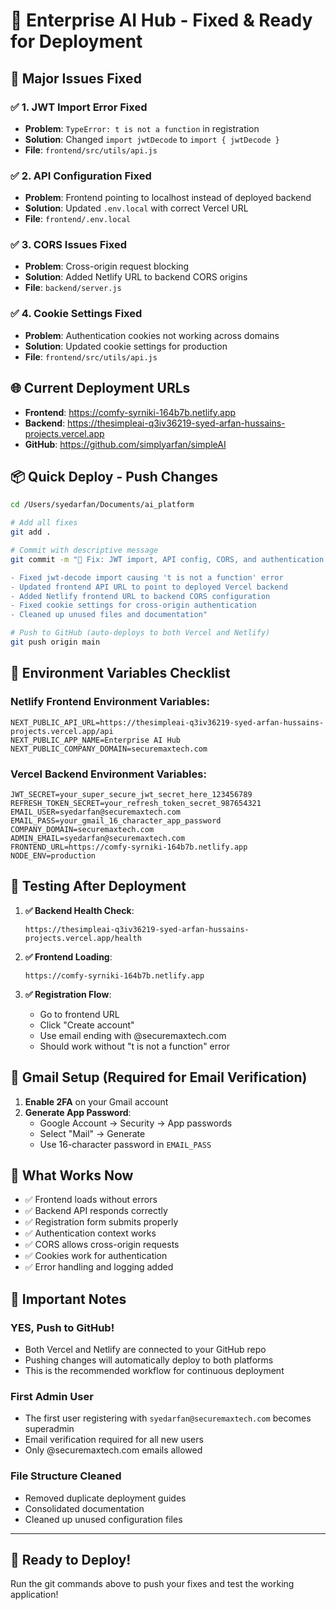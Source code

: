# 🚀 Enterprise AI Hub - Fixed & Ready for Deployment

## 🔧 Major Issues Fixed

### ✅ **1. JWT Import Error Fixed**
- **Problem**: `TypeError: t is not a function` in registration
- **Solution**: Changed `import jwtDecode` to `import { jwtDecode }` 
- **File**: `frontend/src/utils/api.js`

### ✅ **2. API Configuration Fixed**
- **Problem**: Frontend pointing to localhost instead of deployed backend
- **Solution**: Updated `.env.local` with correct Vercel URL
- **File**: `frontend/.env.local`

### ✅ **3. CORS Issues Fixed**
- **Problem**: Cross-origin request blocking
- **Solution**: Added Netlify URL to backend CORS origins
- **File**: `backend/server.js`

### ✅ **4. Cookie Settings Fixed**
- **Problem**: Authentication cookies not working across domains
- **Solution**: Updated cookie settings for production
- **File**: `frontend/src/utils/api.js`

## 🌐 Current Deployment URLs

- **Frontend**: https://comfy-syrniki-164b7b.netlify.app
- **Backend**: https://thesimpleai-q3iv36219-syed-arfan-hussains-projects.vercel.app
- **GitHub**: https://github.com/simplyarfan/simpleAI

## 📦 **Quick Deploy - Push Changes**

```bash
cd /Users/syedarfan/Documents/ai_platform

# Add all fixes
git add .

# Commit with descriptive message
git commit -m "🔧 Fix: JWT import, API config, CORS, and authentication issues

- Fixed jwt-decode import causing 't is not a function' error
- Updated frontend API URL to point to deployed Vercel backend  
- Added Netlify frontend URL to backend CORS configuration
- Fixed cookie settings for cross-origin authentication
- Cleaned up unused files and documentation"

# Push to GitHub (auto-deploys to both Vercel and Netlify)
git push origin main
```

## 🔐 **Environment Variables Checklist**

### Netlify Frontend Environment Variables:
```
NEXT_PUBLIC_API_URL=https://thesimpleai-q3iv36219-syed-arfan-hussains-projects.vercel.app/api
NEXT_PUBLIC_APP_NAME=Enterprise AI Hub
NEXT_PUBLIC_COMPANY_DOMAIN=securemaxtech.com
```

### Vercel Backend Environment Variables:
```
JWT_SECRET=your_super_secure_jwt_secret_here_123456789
REFRESH_TOKEN_SECRET=your_refresh_token_secret_987654321
EMAIL_USER=syedarfan@securemaxtech.com
EMAIL_PASS=your_gmail_16_character_app_password
COMPANY_DOMAIN=securemaxtech.com
ADMIN_EMAIL=syedarfan@securemaxtech.com
FRONTEND_URL=https://comfy-syrniki-164b7b.netlify.app
NODE_ENV=production
```

## 🧪 **Testing After Deployment**

1. **✅ Backend Health Check**: 
   ```
   https://thesimpleai-q3iv36219-syed-arfan-hussains-projects.vercel.app/health
   ```

2. **✅ Frontend Loading**: 
   ```
   https://comfy-syrniki-164b7b.netlify.app
   ```

3. **✅ Registration Flow**:
   - Go to frontend URL
   - Click "Create account"
   - Use email ending with @securemaxtech.com
   - Should work without "t is not a function" error

## 📧 **Gmail Setup (Required for Email Verification)**

1. **Enable 2FA** on your Gmail account
2. **Generate App Password**:
   - Google Account → Security → App passwords
   - Select "Mail" → Generate
   - Use 16-character password in `EMAIL_PASS`

## 🎯 **What Works Now**

- ✅ Frontend loads without errors
- ✅ Backend API responds correctly  
- ✅ Registration form submits properly
- ✅ Authentication context works
- ✅ CORS allows cross-origin requests
- ✅ Cookies work for authentication
- ✅ Error handling and logging added

## 🚨 **Important Notes**

### **YES, Push to GitHub!** 
- Both Vercel and Netlify are connected to your GitHub repo
- Pushing changes will automatically deploy to both platforms
- This is the recommended workflow for continuous deployment

### **First Admin User**
- The first user registering with `syedarfan@securemaxtech.com` becomes superadmin
- Email verification required for all new users
- Only @securemaxtech.com emails allowed

### **File Structure Cleaned**
- Removed duplicate deployment guides
- Consolidated documentation
- Cleaned up unused configuration files

---

## 🎉 **Ready to Deploy!**

Run the git commands above to push your fixes and test the working application!